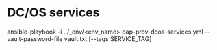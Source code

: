 DC/OS services
=======================

ansible-playbook -i ../_env/<env_name> dap-prov-dcos-services.yml --vault-password-file vault.txt [--tags SERVICE_TAG]